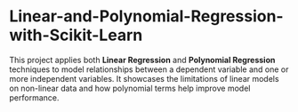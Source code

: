 # Linear-and-Polynomial-Regression-with-Scikit-Learn
This project applies both **Linear Regression** and **Polynomial Regression** techniques to model relationships between a dependent variable and one or more independent variables. It showcases the limitations of linear models on non-linear data and how polynomial terms help improve model performance.
